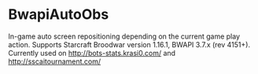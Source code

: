 BwapiAutoObs
============

In-game auto screen repositioning depending on the current game play action.
Supports Starcraft Broodwar version 1.16.1, BWAPI 3.7.x (rev 4151+). Currently used on http://bots-stats.krasi0.com/ and http://sscaitournament.com/
